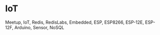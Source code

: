 # IoT
Meetup, IoT, Redis, RedisLabs, Embedded, ESP, ESP8266, ESP-12E, ESP-12F, Arduino, Sensor, NoSQL
